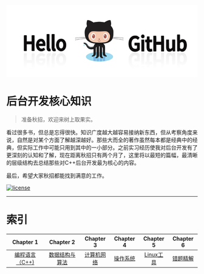 ![图片](./picture/github.jpg)

# 后台开发核心知识

> 准备秋招，欢迎来树上取果实。

看过很多书，但总是忘得很快。知识广度越大越容易接纳新东西，但从考察角度来说，自然是对某个方面了解越深越好。那些大而全的著作虽然每本都是经典中的经典，但实际工作中可能只用到其中的一小部分。之前实习经历使我对后台开发有了更深刻的认知和了解，现在距离秋招只有两个月了，这里将以最短的篇幅，最清晰的层级结构去总结那些对C++后台开发最为核心的内容。

最后，希望大家秋招都能找到满意的工作。

[![license](https://img.shields.io/github/license/mashape/apistatus.svg)](https://opensource.org/licenses/MIT)  

---

# 索引

| Chapter 1 | Chapter 2 | Chapter 3| Chapter 4 | Chapter 5 | Chapter 6 |
| :--------: | :---------: | :---------: | :---------: | :---------: | :---------:| 
| [编程语言（C++)](https://github.com/linw7/Skill-Tree/blob/master/编程语言C++.md) | [数据结构与算法](https://github.com/linw7/Skill-Tree/blob/master/数据结构及算法.md) | [计算机网络](https://github.com/linw7/Skill-Tree/blob/master/计算机网络.md) | [操作系统](https://github.com/linw7/Skill-Tree/blob/master/操作系统.md) | [Linux工具](https://github.com/linw7/Skill-Tree/blob/master/Linux工具.md) | [错题精解](https://github.com/linw7/Skill-Tree/blob/master/错题精解.md) |
